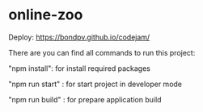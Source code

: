 # online-zoo

Deploy: https://bondpv.github.io/codejam/

There are you can find all commands to run this project:

"npm install": for install required packages 

"npm run start" : for start project in developer mode

"npm run build" : for prepare application build
